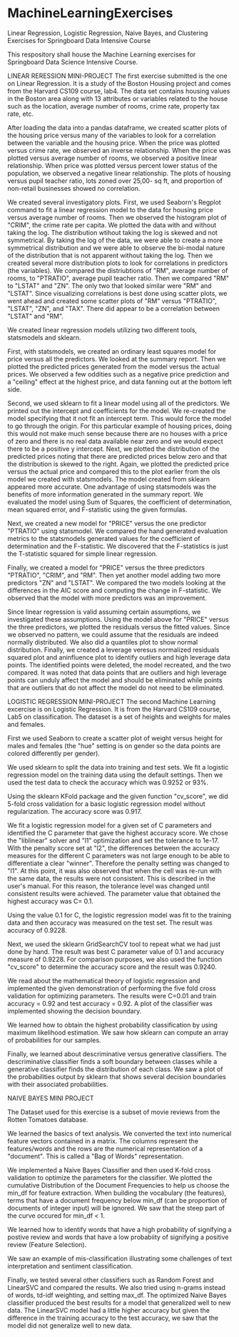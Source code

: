 # MachineLearningExercises
Linear Regression, Logistic Regression, Naive Bayes, and Clustering Exercises for Springboard Data Intensive Course

This respository shall house the Machine Learning exercises for Springboard Data Science Intensive Course.

LINEAR RERESSION MINI-PROJECT
The first exercise submitted is the one on Linear Regression.  It is a study of the Boston Housing project and comes from the Harvard CS109 course, lab4.  The data set contains housing values in the Boston area along with 13 attributes or variables related to the house such as the location, average number of rooms, crime rate, property tax rate, etc. 

After loading the data into a pandas dataframe, we created scatter plots of the housing price versus many of the variables to look for a correlation between the variable and the housing price.  When the price was plotted versus crime rate, we observed an inverse relationship.  When the price was plotted versus average number of rooms, we observed a positive linear relationship. When price was plotted versus percent lower status of the population, we observed a negative linear relationship.  The plots of housing versus pupil teacher ratio, lots zoned over 25,00- sq ft, and proportion of non-retail businesses showed no correlation.

We created several investigatory plots. First, we used Seaborn's Regplot command to fit a linear regression model to the data for housing price versus average number of rooms. Then we observed the histogram plot of "CRIM", the crime rate per capita. We plotted the data with and without taking the log.  The distribution wtihout taking the log is skewed and not symmetrical.  By taking the log of the data, we were able to create a more symmetrical distribution and we were able to observe the bi-modal nature of the distribution that is not apparent without taking the log.  Then we created several more distribution plots to look for correlations in predictors (the variables). We compared the distriubtions of "RM", average number of rooms, to "PTRATIO", average pupil teacher ratio.  Then we compared "RM" to "LSTAT" and "ZN".  The only two that looked similar were "RM" and "LSTAT". Since visualizing correlations is best done using scatter plots, we went ahead and created some scatter plots of "RM" versus "PTRATIO", "LSTAT", "ZN", and "TAX".  There did appear to be a correlation between "LSTAT" and "RM".

We created linear regression models utilizing two different tools, statsmodels and sklearn. 

First, with statsmodels, we created an ordinary least squares model for price versus all the predictors.  We looked at the summary report.  Then we plotted the predicted prices generated from the model versus the actual prices. We observed a few oddities such as a negative price prediction and a "ceiling" effect at the highest price, and data fanning out at the bottom left side.

Second, we used sklearn to fit a linear model using all of the predictors.  We printed out the intercept and coefficients for the model. We re-created the model specifying that it not fit an intercept term. This would force the model to go through the origin.  For this particular example of housing prices, doing this would not make much sense because there are no houses with a price of zero and there is no real data available near zero and we would expect there to be a positive y intercept.  Next, we plotted the distribution of the predicted prices noting that there are predicted prices below zero and that the distribution is skewed to the right.  Again, we plotted the predicted price versus the actual price and compared this to the plot earlier from the ols model we created with statsmodels.  The model created from sklearn appeared more accurate.  One advantage of using statsmodels was the benefits of more information generated in the summary report. We evaluated the model using Sum of Squares, the coefficient of determination, mean squared error, and F-statistic 
using the given formulas.

Next, we created a new model for "PRICE" versus the one predictor "PTRATIO" using statsmodel.  We compared the hand generated evaluation metrics to the statsmodels generated values for the coefficient of determination and the F-statistic. We discovered that the F-statistics is just the T-statistic squared for simple linear regression.

Finally, we created a model for "PRICE" versus the three predictors "PTRATIO", "CRIM", and "RM".  Then yet another model adding two more predictors "ZN" and "LSTAT".  We compared the two models looking at the differences in the AIC score and computing the change in F-statistic.  We observed that the model with more predictors was an improvement.

Since linear regression is valid assuming certain assumptions, we investigated these assumptions. Using the model above for "PRICE" versus the three predictors, we plotted the residuals versus the fitted values.  Since we observed no pattern, we could assume that the residuals are indeed normally distributed.  We also did a quantiles plot to show normal distribution.  Finally, we created a leverage veresus normalized residuals squared plot and aninfluence plot to identify outliers and high leverage data points.  The identified points were deleted, the model recreated, and the two compared. It was noted that data points that are outliers and high leverage points can unduly affect the model and should be eliminated while points that are outliers that do not affect the model do not need to be eliminated. 


LOGISTIC REGRESSION MINI-PROJECT
The second Machine Learning excercise is on Logistic Regression.  It is from the Harvard CS109 course, Lab5 on classification. The dataset is a set of heights and weights for males and females.  

First we used Seaborn to create a scatter plot of weight versus height for males and females (the "hue" setting is on gender so the data points are colored differently per gender).

We used sklearn to split the data into training and test sets. We fit a logistic regression model on the training data using the default settings.  Then we used the test data to check the accuracy which was 0.9252 or 93%. 

Using the sklearn KFold package and the given function "cv_score", we did  5-fold cross validation for a basic logistic regression model without regularization.  The accuracy score was 0.917.

We fit a logistic regression model for a given set of C parameters and identified the C parameter that gave the highest accuracy score. We chose the "liblinear" solver and "l1" optimization and set the tolerance to 1e-17.  With the penalty score set at "l2", the differences between the accuracy measures for the different C parameters was not large enough to be able to differentiate a clear "winner".  Therefore the penalty setting was changed to "l1".  At this point, it was also observed that when the cell was re-run with the same data, the results were not consistent.  This is described in the user's manual.  For this reason, the tolerance level was changed until consistent results were achieved. The parameter value that obtained the highest accuracy was C= 0.1.

Using the value 0.1 for C, the logistic regression model was fit to the training data and then accuracy was measured on the test set. The result was accuracy of 0.9228.

Next, we used the sklearn GridSearchCV tool to repeat what we had just done by hand.  The result was best C parameter value of 0.1 and accuracy measure of 0.9228.  For comparison purposes, we also used the function "cv_score" to determine the accuracy score and the result was 0.9240.

We read about the mathematical theory of logistic regression and implemented the given demonstration of performing the five fold cross validation for optimizing parameters.  The results were C=0.01 and train accuracy = 0.92 and test accuracy = 0.92.  A plot of the classifier was implemented showing the decision boundary.

We learned how to obtain the highest probability classification by using maximum likelihood estimation.  We saw how sklearn can compute an array of probabilities for our samples.

Finally, we learned about descriminative versus generative classifiers.  The descriminative classifier finds a soft boundary between classes while a generative classifier finds the distribution of each class.  We saw a plot of the probabilities output by sklearn that shows several decision boundaries with their associated probabilities.

NAIVE BAYES MINI PROJECT

The Dataset used for this exercise is a subset of movie reviews from the Rotten Tomatoes database. 

We learned the basics of text analysis.  We converted the text into numerical feature vectors contained in a matrix.  The columns represent the features/words and the rows are the numerical representation of a "document". This is called a "Bag of Words" representation. 

We implemented a Naive Bayes Classifier and then used K-fold cross validation to optimize the parameters for the classifier. We plotted the cumulative Distribution of the Document Frequencies to help us choose the min_df for feature extraction.  When building the vocabulary (the features), terms that have a document frequency below min_df (can be proportion of documents of integer input) will be ignored.  We saw that the steep part of the curve occured for min_df < 1.

We learned how to identify words that have a high probability of signifying a postive review and words that have a low probabiity of signifying a positive review (Feature Selection). 

We saw an example of mis-classification illustrating some challenges of text interpretation and sentiment classification.  

Finally, we tested several other classifiers such as Random Forest and LinearSVC and compared the results. We also tried using n-grams instead of words, td-idf weighting, and setting max_df.  The optimized Naive Bayes classifier produced the best results for a model that generalized well to new data.  The LinearSVC model had a little higher accuracy but given the difference in the training accuracy to the test accuracy, we saw that the model did not generalize well to new data.



